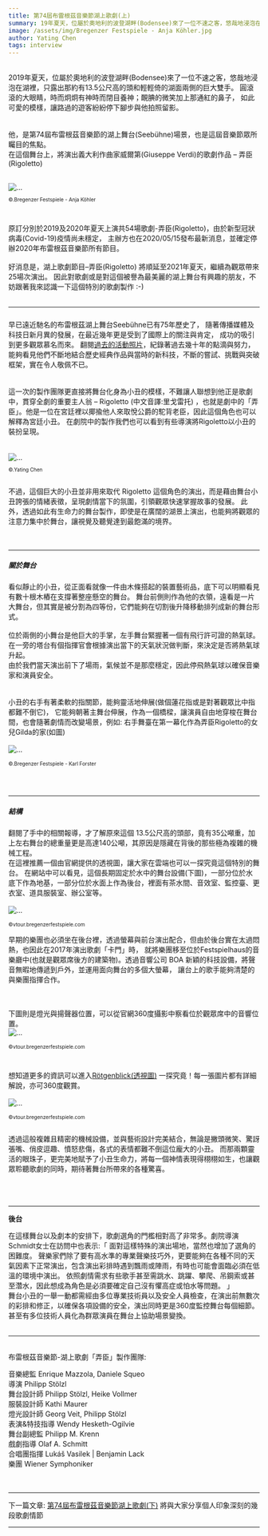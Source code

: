 ```yaml
---
title: 第74屆布雷根茲音樂節湖上歌劇(上)
summary: 19年夏天，位屬於奧地利的波登湖畔(Bodensee)來了一位不速之客，悠哉地浸泡在湖裡，圓滾滾的大眼睛，時而炯炯有神時而閉目養神....
image: /assets/img/Bregenzer Festspiele - Anja Köhler.jpg
author: Yating Chen
tags: interview
---
```

[//]: <> (possible tags: interview, germany, festival, exam, language)
<br>
2019年夏天，位屬於奧地利的波登湖畔(Bodensee)來了一位不速之客，悠哉地浸泡在湖裡，只露出那約有13.5公尺高的頭和輕輕倚的湖面兩側的巨大雙手。 
圓滾滾的大眼睛，時而炯炯有神時而閉目養神；靦腆的微笑加上那通紅的鼻子， 如此可愛的模樣，讓路過的遊客紛紛停下腳步與他拍照留影。
<br>
<br>
<br>
他，是第74屆布雷根茲音樂節的湖上舞台(Seebühne)場景，也是這屆音樂節眾所矚目的焦點。<br>
在這個舞台上，將演出義大利作曲家威爾第(Giuseppe Verdi)的歌劇作品 – 弄臣(Rigoletto)
<br>
<br>

<img src="/assets/img/Bregenzer Festspiele - Anja Köhler.jpg" class="img-fluid rounded" alt="...">
<p style="font-size: 10px">©.Bregenzer Festspiele - Anja Köhler</p>
<br>



原訂分別於2019及2020年夏天上演共54場歌劇-弄臣(Rigoletto)，由於新型冠狀病毒(Covid-19)疫情尚未穩定，
主辦方也在2020/05/15發布最新消息，並確定停辦2020年布雷根茲音樂節所有節目。
<br>
<br>
好消息是，湖上歌劇節目–弄臣(Rigoletto) 將順延至2021年夏天，繼續為觀眾帶來25場次演出。
因此對歌劇或是對這個被譽為最美麗的湖上舞台有興趣的朋友，不妨跟著我來認識一下這個特別的歌劇製作 :-)
<br>
<br>

<hr>
<h5></h5>
早已遠近馳名的布雷根茲湖上舞台Seebühne已有75年歷史了， 隨著傳播媒體及科技日新月異的發展，在最近幾年更是受到了國際上的關注與肯定，
成功的吸引到更多觀眾慕名而來。
翻閱<a href="https://pressefoyer.at/en/history-bregenz-festival_20161123">過去的活動照片</a>，紀錄著過去幾十年的點滴與努力，能夠看見他們不斷地結合歷史經典作品與當時的新科技，不斷的嘗試、挑戰與突破框架，實在令人敬佩不已。
<br>
<br>
<br>
這一次的製作團隊更直接將舞台化身為小丑的模樣，不難讓人聯想到他正是歌劇中，貫穿全劇的重要主人翁 –  Rigoletto (中文音譯:里戈雷托)
，也就是劇中的「弄臣」。他是一位在宮廷裡以揶揄他人來取悅公爵的駝背老臣，因此這個角色也可以解釋為宮廷小丑。
在劇院中的製作我們也可以看到有些導演將Rigoletto以小丑的裝扮呈現。

<br>
<br>
<br>
<img src="/assets/img/rigioletto-pic.yating.jpg" class="img-fluid rounded" alt="...">
<p style="font-size: 10px">©.Yating Chen</p>

<br>
不過，這個巨大的小丑並非用來取代 Rigoletto 這個角色的演出，而是藉由舞台小丑誇張的情緒表徵，呈現劇情當下的氛圍，引領觀眾快速掌握故事的發展。
此外，透過如此有生命力的舞台製作，即使是在廣闊的湖景上演出，也能夠將觀眾的注意力集中於舞台，讓視覺及聽覺達到最飽滿的境界。
<br>
<br>
<br>
<hr>

<h5>關於舞台</h5>

看似靜止的小丑，從正面看就像一件由木條搭起的裝置藝術品，底下可以明顯看見有數十根木樁在支撐著整座懸空的舞台。
舞台前側則作為他的衣領，遠看是一片大舞台，但其實是被分割為四等份，它們能夠在切割後升降移動排列成新的舞台形式。
<br>
<br>
位於兩側的小舞台是他巨大的手掌，左手舞台緊握著一個有飛行許可證的熱氣球。在一旁的塔台有個指揮官會根據演出當下的天氣狀況做判斷，來決定是否將熱氣球升起。
<br>由於我們當天演出前下了場雨，氣候並不是那麼穩定，因此停飛熱氣球以確保音樂家和演員安全。
<br>
<br>
<br>
小丑的右手有著柔軟的指關節，能夠靈活地伸展(做個蓮花指或是對著觀眾比中指都難不倒它)，
它能夠朝著主舞台伸展，作為一個橋樑，讓演員自由地穿梭在舞台間，也會隨著劇情而改變場景，例如: 右手舞臺在第一幕化作為弄臣Rigoletto的女兒Gilda的家(如圖)
<br>
<br>
<img src="/assets/img/karl_forster4m.jpg" class="img-fluid rounded" alt="...">
<p style="font-size: 10px">©.Bregenzer Festspiele - Karl Forster</p>
<br>
<br>
<hr>
<h5>結構</h5>

翻閱了手中的相關報導，才了解原來這個 13.5公尺高的頭部，竟有35公噸重，加上左右舞台的總重量更是高達140公噸，其原因是隱藏在背後的那些極為複雜的機械工程。
<br>
在這裡推薦一個由官網提供的透視圖，讓大家在雲端也可以一探究竟這個特別的舞台。
在網站中可以看見，這個長期固定於水中的舞台設備(下圖)，一部分位於水底下作為地基，一部分位於水面上作為後台，裡面有茶水間、音效室、監控臺、更衣室、道具服裝室、辦公室等。
<br>
<br>
<img src="/assets/img/rigoletto-festeanlage.png" class="img-fluid rounded" alt="...">
<p style="font-size: 10px">©vtour.bregenzerfestspiele.com</p>

早期的樂團也必須坐在後台裡，透過螢幕與前台演出配合，但由於後台實在太過悶熱，也因此在2017年演出歌劇「卡門」時，
就將樂團移至位於Festspielhaus的音樂廳中(也就是觀眾席後方的建築物)。透過音響公司 BOA 新穎的科技設備，將聲音無暇地傳遞到戶外，並運用面向舞台的多個大螢幕，
讓台上的歌手能夠清楚的與樂團指揮合作。
<br>
<br>
<br>

下圖則是燈光與揚聲器位置，可以從官網360度攝影中察看位於觀眾席中的音響位置。
<br>
<img src="/assets/img/rigoletto-Tonundlicht.png" class="img-fluid rounded" alt="...">
<p style="font-size: 10px">©vtour.bregenzerfestspiele.com</p>
<br>

想知道更多的資訊可以進入[Rötgenblick(透視圖)](https://vtour.bregenzerfestspiele.com/) 一探究竟！每一張圖片都有詳細解說，亦可360度觀賞。
<br>
<br>
<img src="/assets/img/rigoletto-konstuktur.png" class="img-fluid rounded" alt="...">
<p style="font-size: 10px">©vtour.bregenzerfestspiele.com</p>
<br>
透過這般複雜且精密的機械設備，並與藝術設計完美結合，無論是撇頭微笑、驚訝張嘴、俏皮逗趣、憤怒悲傷，各式的表情都難不倒這位龐大的小丑。
而那兩顆靈活的眼珠子，更完美地賦予了小丑生命力，將每一個神情表現得栩栩如生，也讓觀眾聆聽歌劇的同時，期待著舞台所帶來的各種驚喜。
<br>
<br>
<br>
<br>
<hr>
<p style="font-weight: bold">後台</p>
在這樣舞台以及劇本的安排下，歌劇選角的門檻相對高了非常多。劇院導演Schmidt女士在訪問中也表示:「 面對這樣特殊的演出場地，當然也增加了選角的困難度。
聲樂家們除了要有高水準的專業聲樂技巧外，更要能夠在各種不同的天氣因素下正常演出，包含演出彩排時遇到飄雨或陣雨，有時也可能會面臨必須在低溫的環境中演出。
依照劇情需求有些歌手甚至需跳水、跳躍、攀爬、吊鋼索或甚至濳水，因此想成為角色是必須要確定自己沒有懼高症或怕水等問題。 」
<br>
舞台小丑的一舉一動都需經由多位專業技術員以及安全人員檢查，在演出前無數次的彩排和修正，以確保各項設備的安全，演出同時更是360度監控舞台每個細節。
甚至有多位技術人員化為群眾演員在舞台上協助場景變換。
<br>
<br>
<hr>
<br>
布雷根茲音樂節-湖上歌劇「弄臣」製作團隊: <br>

音樂總監 Enrique Mazzola, Daniele Squeo<br>
導演    Philipp Stölzl<br>
舞台設計師 Philipp Stölzl, Heike Vollmer<br>
服裝設計師 Kathi Maurer<br>
燈光設計師 Georg Veit, Philipp Stölzl<br>
表演&特技指導 Wendy Hesketh-Ogilvie<br>
舞台副總監 ​Philipp M. Krenn<br>
戲劇指導 Olaf A. Schmitt<br>
合唱團指揮 Lukáš Vasilek | Benjamin Lack<br>
樂團 Wiener Symphoniker <br>
<br>
<br>
<hr>

下一篇文章: [第74屆布雷根茲音樂節湖上歌劇(下)](https://www.toneartiv.com/2020/05/21/rigoletto-story) 將與大家分享個人印象深刻的幾段歌劇情節  
<hr>

